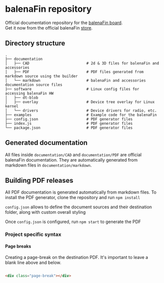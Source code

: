 # balenaFin repository

Official documentation repository for the [balenaFin board](https://balenafin.io).  
Get it now from the official balenaFin [store](https://store.balena.io/).

## Directory structure

    .
    ├── documentation
    │   ├── CAD                          # 2d & 3D files for balenaFin and accessories
    │   ├── PDF                          # PDF files generated from markdown source using the builder
    │   └── markdown                     # balenaFin and accessories documentation source files
    ├── software                         # Linux config files for accessing balenaFin HW
    │   ├── dt-blob
    │   ├── overlay                      # Device tree overlay for Linux kernel
    │   └── drivers                      # Device drivers for radio, etc.
    ├── examples                         # Example code for the balenaFin
    ├── config.json                      # PDF generator files
    ├── index.js                         # PDF generator files
    └── package.json                     # PDF generator files

## Generated documentation

All files inside `documentation/CAD` and `documentation/PDF` are official balenaFin documentation. 
They are automatically generated from markdown files in `documentation/markdown`. 

## Building PDF releases

All PDF documentation is generated automatically from markdown files. To install the PDF generator, clone the repository and run `npm install`

`config.json` allows to define the document sources and their destination folder, along with custom overall styling

Once `config.json` is configured, run `npm start` to generate the PDF


### Project specific syntax

#### Page breaks

Creating a page-break on the destination PDF. 
It's important to leave a blank line above and below. 

```html

<div class="page-break"></div>

```
